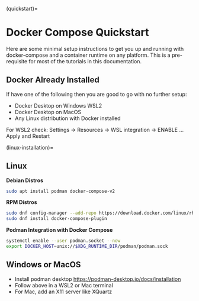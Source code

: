 (quickstart)=
# Docker Compose Quickstart

Here are some minimal setup instructions to get you up and running with docker-compose and a container runtime on any platform. This is a pre-requisite for most of the tutorials in this documentation.

## Docker Already Installed

If have one of the following then you are good to go with no further setup:

- Docker Desktop on Windows WSL2
- Docker Desktop on MacOS
- Any Linux distribution with Docker installed

For WSL2 check: Settings → Resources → WSL integration → ENABLE ... Apply and Restart

(linux-installation)=
## Linux

**Debian Distros**

```bash
sudo apt install podman docker-compose-v2
```

**RPM Distros**

```bash
sudo dnf config-manager --add-repo https://download.docker.com/linux/rhel/docker-ce.repo
sudo dnf install docker-compose-plugin
```

**Podman Integration with Docker Compose**

```bash
systemctl enable --user podman.socket --now
export DOCKER_HOST=unix://$XDG_RUNTIME_DIR/podman/podman.sock
```

## Windows or MacOS

- Install podman desktop <https://podman-desktop.io/docs/installation>
- Follow [](linux-installation) above in a WSL2 or Mac terminal
- For Mac, add an X11 server like XQuartz
